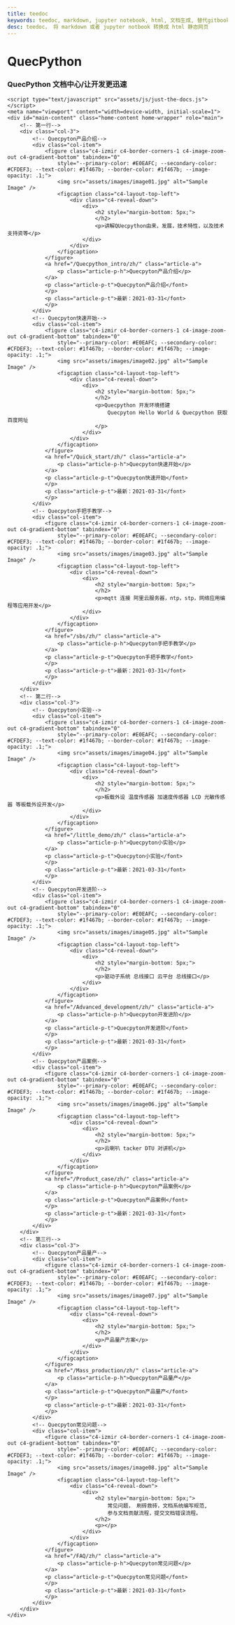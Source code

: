 ```yaml
---
title: teedoc
keywords: teedoc, markdown, jupyter notebook, html, 文档生成, 替代gitbook, 网站生成, 静态网站, 文档网站生成, 多文档
desc: teedoc， 将 markdown 或者 jupyter notbook 转换成 html 静态网页
---
```




<div id="home_page">
    <div>
        <h1><span>QuecPython</span></h1>
        <h3>QuecPython 文档中心/让开发更迅速</h3>
    </div>
    <link rel="shortcut icon" href="favicon.ico" type="image/x-icon">
    <link rel="stylesheet" href="assets/css/just-the-docs.css">
    <link rel="stylesheet" href="assets/css/izmir.css">
    <link rel="stylesheet" href="assets/css/docs.css">
    <link rel="stylesheet" href="assets/css/fontawesome.min.css">
    <link rel="stylesheet" href="assets/css/fa-solid.min.css">

    <script type="text/javascript" src="assets/js/just-the-docs.js"></script>
    <meta name="viewport" content="width=device-width, initial-scale=1">
    <div id="main-content" class="home-content home-wrapper" role="main">
        <!-- 第一行-->
        <div class="col-3">
            <!-- Quecpyton产品介绍-->
            <div class="col-item">
                <figure class="c4-izmir c4-border-corners-1 c4-image-zoom-out c4-gradient-bottom" tabindex="0"
                    style="--primary-color: #E0EAFC; --secondary-color: #CFDEF3; --text-color: #1f467b; --border-color: #1f467b; --image-opacity: .1;">
                    <img src="assets/images/image01.jpg" alt="Sample Image" />
                    <figcaption class="c4-layout-top-left">
                        <div class="c4-reveal-down">
                            <div>
                                <h2 style="margin-bottom: 5px;">
                                </h2>
                                <p>讲解QUecpython由来，发展，技术特性，以及技术支持资等</p>
                            </div>
                        </div>
                    </figcaption>
                </figure>
                <a href="/Quecpython_intro/zh/" class="article-a">
                    <p class="article-p-h">Quecpyton产品介绍</p>
                </a>
                <p class="article-p-t">Quecpyton产品介绍</font>
                </p>
                <p class="article-p-t">最新：2021-03-31</font>
                </p>
            </div>
            <!-- Quecpyton快速开始-->
            <div class="col-item">
                <figure class="c4-izmir c4-border-corners-1 c4-image-zoom-out c4-gradient-bottom" tabindex="0"
                    style="--primary-color: #E0EAFC; --secondary-color: #CFDEF3; --text-color: #1f467b; --border-color: #1f467b; --image-opacity: .1;">
                    <img src="assets/images/image02.jpg" alt="Sample Image" />
                    <figcaption class="c4-layout-top-left">
                        <div class="c4-reveal-down">
                            <div>
                                <h2 style="margin-bottom: 5px;">
                                </h2>
                                <p>Quecpython 开发环境搭建
                                    Quecpyton Hello World & Quecpython 获取百度网址
                                </p>
                            </div>
                        </div>
                    </figcaption>
                </figure>
                <a href="/Quick_start/zh/" class="article-a">
                    <p class="article-p-h">Quecpyton快速开始</p>
                </a>
                <p class="article-p-t">Quecpyton快速开始</font>
                </p>
                <p class="article-p-t">最新：2021-03-31</font>
                </p>
            </div>
            <!-- Quecpyton手把手教学-->
            <div class="col-item">
                <figure class="c4-izmir c4-border-corners-1 c4-image-zoom-out c4-gradient-bottom" tabindex="0"
                    style="--primary-color: #E0EAFC; --secondary-color: #CFDEF3; --text-color: #1f467b; --border-color: #1f467b; --image-opacity: .1;">
                    <img src="assets/images/image03.jpg" alt="Sample Image" />
                    <figcaption class="c4-layout-top-left">
                        <div class="c4-reveal-down">
                            <div>
                                <h2 style="margin-bottom: 5px;">
                                </h2>
                                <p>mqtt 连接 阿里云服务器，ntp，stp，网络应用编程等应用开发</p>
                            </div>
                        </div>
                    </figcaption>
                </figure>
                <a href="/sbs/zh/" class="article-a">
                    <p class="article-p-h">Quecpyton手把手教学</p>
                </a>
                <p class="article-p-t">Quecpyton手把手教学</font>
                </p>
                <p class="article-p-t">最新：2021-03-31</font>
                </p>
            </div>
        </div>
        <!-- 第二行-->
        <div class="col-3">
            <!-- Quecpyton小实验-->
            <div class="col-item">
                <figure class="c4-izmir c4-border-corners-1 c4-image-zoom-out c4-gradient-bottom" tabindex="0"
                    style="--primary-color: #E0EAFC; --secondary-color: #CFDEF3; --text-color: #1f467b; --border-color: #1f467b; --image-opacity: .1;">
                    <img src="assets/images/image04.jpg" alt="Sample Image" />
                    <figcaption class="c4-layout-top-left">
                        <div class="c4-reveal-down">
                            <div>
                                <h2 style="margin-bottom: 5px;">
                                </h2>
                                <p>板载外设 温度传感器 加速度传感器 LCD 光敏传感器 等板载外设开发</p>
                            </div>
                        </div>
                    </figcaption>
                </figure>
                <a href="/little_demo/zh/" class="article-a">
                    <p class="article-p-h">Quecpyton小实验</p>
                </a>
                <p class="article-p-t">Quecpyton小实验</font>
                </p>
                <p class="article-p-t">最新：2021-03-31</font>
                </p>
            </div>
            <!-- Quecpyton开发进阶-->
            <div class="col-item">
                <figure class="c4-izmir c4-border-corners-1 c4-image-zoom-out c4-gradient-bottom" tabindex="0"
                    style="--primary-color: #E0EAFC; --secondary-color: #CFDEF3; --text-color: #1f467b; --border-color: #1f467b; --image-opacity: .1;">
                    <img src="assets/images/image05.jpg" alt="Sample Image" />
                    <figcaption class="c4-layout-top-left">
                        <div class="c4-reveal-down">
                            <div>
                                <h2 style="margin-bottom: 5px;">
                                </h2>
                                <p>驱动子系统 总线接口 云平台 总线接口</p>
                            </div>
                        </div>
                    </figcaption>
                </figure>
                <a href="/Advanced_development/zh/" class="article-a">
                    <p class="article-p-h">Quecpyton开发进阶</p>
                </a>
                <p class="article-p-t">Quecpyton开发进阶</font>
                </p>
                <p class="article-p-t">最新：2021-03-31</font>
                </p>
            </div>
            <!-- Quecpyton产品案例-->
            <div class="col-item">
                <figure class="c4-izmir c4-border-corners-1 c4-image-zoom-out c4-gradient-bottom" tabindex="0"
                    style="--primary-color: #E0EAFC; --secondary-color: #CFDEF3; --text-color: #1f467b; --border-color: #1f467b; --image-opacity: .1;">
                    <img src="assets/images/image06.jpg" alt="Sample Image" />
                    <figcaption class="c4-layout-top-left">
                        <div class="c4-reveal-down">
                            <div>
                                <h2 style="margin-bottom: 5px;">
                                </h2>
                                <p>云喇叭 tacker DTU 对讲机</p>
                            </div>
                        </div>
                    </figcaption>
                </figure>
                <a href="/Product_case/zh/" class="article-a">
                    <p class="article-p-h">Quecpyton产品案例</p>
                </a>
                <p class="article-p-t">Quecpyton产品案例</font>
                </p>
                <p class="article-p-t">最新：2021-03-31</font>
                </p>
            </div>
        </div>
        <!-- 第三行-->
        <div class="col-3">
            <!-- Quecpyton产品量产-->
            <div class="col-item">
                <figure class="c4-izmir c4-border-corners-1 c4-image-zoom-out c4-gradient-bottom" tabindex="0"
                    style="--primary-color: #E0EAFC; --secondary-color: #CFDEF3; --text-color: #1f467b; --border-color: #1f467b; --image-opacity: .1;">
                    <img src="assets/images/image07.jpg" alt="Sample Image" />
                    <figcaption class="c4-layout-top-left">
                        <div class="c4-reveal-down">
                            <div>
                                <h2 style="margin-bottom: 5px;">
                                </h2>
                                <p>产品量产方案</p>
                            </div>
                        </div>
                    </figcaption>
                </figure>
                <a href="/Mass_production/zh/" class="article-a">
                    <p class="article-p-h">Quecpyton产品量产</p>
                </a>
                <p class="article-p-t">Quecpyton产品量产</font>
                </p>
                <p class="article-p-t">最新：2021-03-31</font>
                </p>
            </div>
            <!-- Quecpyton常见问题-->
            <div class="col-item">
                <figure class="c4-izmir c4-border-corners-1 c4-image-zoom-out c4-gradient-bottom" tabindex="0"
                    style="--primary-color: #E0EAFC; --secondary-color: #CFDEF3; --text-color: #1f467b; --border-color: #1f467b; --image-opacity: .1;">
                    <img src="assets/images/image08.jpg" alt="Sample Image" />
                    <figcaption class="c4-layout-top-left">
                        <div class="c4-reveal-down">
                            <div>
                                <h2 style="margin-bottom: 5px;">
                                    常见问题， 刷砖救砖，文档系统编写规范,
                                    参与文档贡献流程，提交文档错误流程。
                                </h2>
                                <p></p>
                            </div>
                        </div>
                    </figcaption>
                </figure>
                <a href="/FAQ/zh/" class="article-a">
                    <p class="article-p-h">Quecpyton常见问题</p>
                </a>
                <p class="article-p-t">Quecpyton常见问题</font>
                </p>
                <p class="article-p-t">最新：2021-03-31</font>
                </p>
            </div>
        </div>
    </div>
</div>